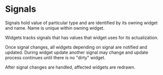 # Signals

Signals hold value of particular type and are identified by its
owning widget and name. Name is unique within owning widget.

Widgets tracks signals that has values that widget uses for its actualization.

Once signal changes, all widgets depending on signal are notified and updated. 
During widget update another signal may change and update process continues until 
there is no "dirty" widget.

After signal changes are handled, affected widgets are redrawn.
